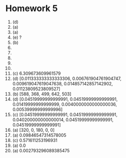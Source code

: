 # Homework 5
1. (d)<br>
2. (a)<br>
3. (a)<br>
4. (e) ?<br>
5. (b)<br>
6. <br>
7. <br>
8. <br>
9. <br>
10. <br>
11. (c) 6.309673609961579<br>
12. (d) [0.011333333333333306, 0.006761904761904747, 0.009619047619047638, 0.014857142857142902, 0.01123809523809527]<br>
13. (b) [588, 368, 499, 642, 503]<br>
14. (d) [0.04519999999999991, 0.04519999999999991, 0.01419999999999999, 0.0040000000000000036, 0.00539999999999996]<br>
15. (c) [0.04519999999999991, 0.04519999999999991, 0.040200000000000014, 0.04519999999999991, 0.04519999999999991]<br>
16. (a) [320, 0, 180, 0, 0]<br>
17. (a) 0.09846547314578005<br>
18. (c) 0.571611253196931<br>
19. (a) 0.0<br>
20. (a) 0.002793296089385475<br>